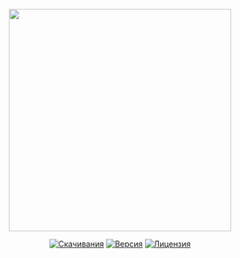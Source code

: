 <p align="center"><a href="https://www.localzet.com" target="_blank"><img src="https://static.localzet.com/full-localzet2.svg" width="400"></a></p>

<p align="center">
<a href="https://packagist.org/packages/localzet/socket"><img src="https://img.shields.io/packagist/dt/localzet/socket" alt="Скачивания"></a>
<a href="https://packagist.org/packages/localzet/socket"><img src="https://img.shields.io/packagist/v/localzet/socket" alt="Версия"></a>
<a href="https://packagist.org/packages/localzet/socket"><img src="https://img.shields.io/packagist/l/localzet/socket" alt="Лицензия"></a>
</p>
